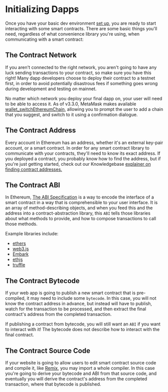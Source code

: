# Initializing Dapps

Once you have your basic dev environment [set up](./Getting-Started), you are ready to start interacting with some smart contracts. There are some basic things you'll need, regardless of what convenience library you're using, when communicating with a smart contract:

## The Contract Network

If you aren't connected to the right network, you aren't going to have any luck sending transactions to your contract, so make sure you have this right! Many dapp developers choose to deploy their contract to a testnet first, in order to avoid potentially disastrous fees if something goes wrong during development and testing on mainnet.

No matter which network you deploy your final dapp on, your user will need to be able to access it. As of v3.3.0, MetaMask makes available [wallet_switchEthereumChain](https://docs.metamask.io/guide/rpc-api.html#unrestricted-methods), allowing you to prompt the user to add a chain that you suggest, and switch to it using a confirmation dialogue.

## The Contract Address

Every account in Ethereum has an address, whether it's an external key-pair account, or a smart contract. In order for any smart contract library to communicate with your contracts, they'll need to know its exact address. If you deployed a contract, you probably know how to find the address, but if you're just getting started, check out our Knowledgebase [explainer on finding contract addresses.](https://metamask.zendesk.com/hc/en-us/articles/360059683451-How-to-view-or-add-custom-token-contract-address)

## The Contract ABI

In Ethereum, [The ABI Specification](https://solidity.readthedocs.io/en/develop/abi-spec.html) is a way to encode the interface of a smart contract in a way that is comprehensible to your user interface.
It is an array of method-describing objects, and when you feed this and the address into a contract-abstraction library, this `ABI` tells those libraries about what methods to provide, and how to compose transactions to call those methods.

Example libraries include:

- [ethers](https://www.npmjs.com/package/ethers)
- [web3.js](https://www.npmjs.com/package/web3)
- [Embark](https://framework.embarklabs.io/)
- [ethjs](https://www.npmjs.com/package/ethjs)
- [truffle](https://www.trufflesuite.com/)

## The Contract Bytecode

If your web app is going to publish a new smart contract that is pre-compiled, it may need to include some `bytecode`. In this case, you will not know the contract address in advance, but instead will have to publish, watch for the transaction to be processed, and then extract the final contract's address from the completed transaction.

If publishing a contract from bytecode, you will still want an `ABI` if you want to interact with it! The bytecode does not describe how to interact with the final contract.

## The Contract Source Code

If your website is going to allow users to edit smart contract source code and compile it, like [Remix](http://remix.ethereum.org/), you may import a whole compiler. In this case you're going to derive your bytecode and ABI from that source code, and eventually you will derive the contract's address from the completed transaction, where that bytecode is published.
